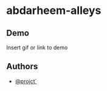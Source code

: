 # abdarheem-alleys

## Demo

Insert gif or link to demo

## Authors

- [@projct`]([https://www.github.com/octokatherine](https://abdarheemfarhen.github.io/abdarheem-alleys/)https://abdarheemfarhen.github.io/abdarheem-alleys/)


